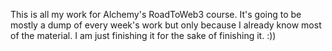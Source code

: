 This is all my work for Alchemy's RoadToWeb3 course. It's going to be mostly a dump of every week's work but only because I already know most of the material. I am just finishing it for the sake of finishing it. :))
